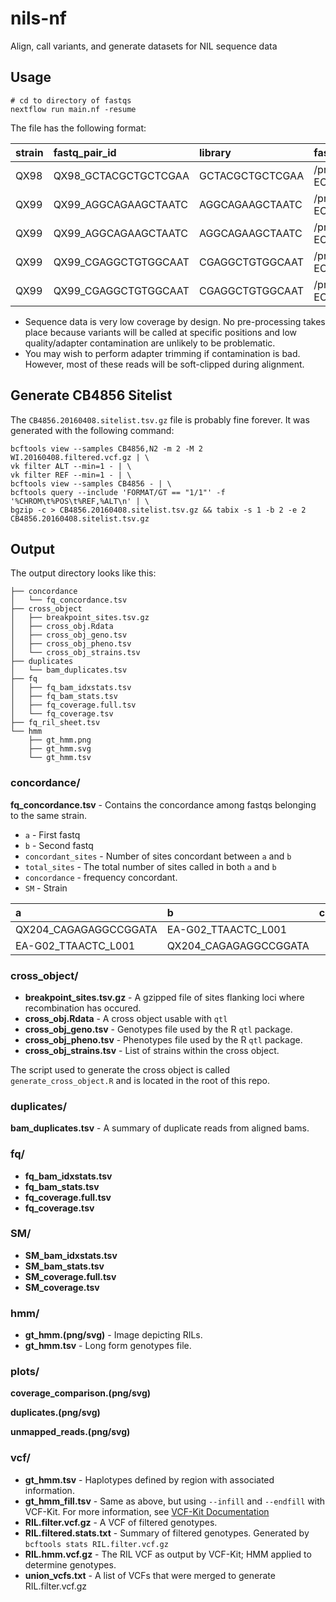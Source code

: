 # nils-nf

Align, call variants, and generate datasets for NIL sequence data

## Usage

```
# cd to directory of fastqs
nextflow run main.nf -resume
```

The file has the following format:

| strain   | fastq_pair_id   | library   | fastq-1-path   | fastq-2-path   |
|:-------|:-----------------------|:------------------|:-------------------------------------------------------------------------------------------------------------------------|:-------------------------------------------------------------------------------------------------------------------------|
| QX98   | QX98_GCTACGCTGCTCGAA   | GCTACGCTGCTCGAA   | /projects/b1059/data/fastq/RIL/dna/processed/151009_D00422_0262_BC7NJ0ANXX-ECA/QX98_GCTACGCT-GCTCGAA_L003_R1_001.fq.gz   | /projects/b1059/data/fastq/RIL/dna/processed/151009_D00422_0262_BC7NJ0ANXX-ECA/QX98_GCTACGCT-GCTCGAA_L003_R2_001.fq.gz   |
| QX99   | QX99_AGGCAGAAGCTAATC   | AGGCAGAAGCTAATC   | /projects/b1059/data/fastq/RIL/dna/processed/151009_D00422_0262_BC7NJ0ANXX-ECA/QX99_AGGCAGAA-GCTAATC_L005_R1_001.fq.gz   | /projects/b1059/data/fastq/RIL/dna/processed/151009_D00422_0262_BC7NJ0ANXX-ECA/QX99_AGGCAGAA-GCTAATC_L005_R2_001.fq.gz   |
| QX99   | QX99_AGGCAGAAGCTAATC   | AGGCAGAAGCTAATC   | /projects/b1059/data/fastq/RIL/dna/processed/151009_D00422_0262_BC7NJ0ANXX-ECA/QX99_AGGCAGAA-GCTAATC_L006_R1_001.fq.gz   | /projects/b1059/data/fastq/RIL/dna/processed/151009_D00422_0262_BC7NJ0ANXX-ECA/QX99_AGGCAGAA-GCTAATC_L006_R2_001.fq.gz   |
| QX99   | QX99_CGAGGCTGTGGCAAT   | CGAGGCTGTGGCAAT   | /projects/b1059/data/fastq/RIL/dna/processed/151009_D00422_0262_BC7NJ0ANXX-ECA/QX99_CGAGGCTG-TGGCAAT_L003_R1_001.fq.gz   | /projects/b1059/data/fastq/RIL/dna/processed/151009_D00422_0262_BC7NJ0ANXX-ECA/QX99_CGAGGCTG-TGGCAAT_L003_R2_001.fq.gz   |
| QX99   | QX99_CGAGGCTGTGGCAAT   | CGAGGCTGTGGCAAT   | /projects/b1059/data/fastq/RIL/dna/processed/151009_D00422_0262_BC7NJ0ANXX-ECA/QX99_CGAGGCTG-TGGCAAT_L004_R1_001.fq.gz   | /projects/b1059/data/fastq/RIL/dna/processed/151009_D00422_0262_BC7NJ0ANXX-ECA/QX99_CGAGGCTG-TGGCAAT_L004_R2_001.fq.gz   |

* Sequence data is very low coverage by design. No pre-processing takes place because variants will be called at specific positions and low quality/adapter contamination are unlikely to be problematic.
* You may wish to perform adapter trimming if contamination is bad. However, most of these reads will be soft-clipped during alignment.

## Generate CB4856 Sitelist

The `CB4856.20160408.sitelist.tsv.gz` file is probably fine forever. It was generated with the following command:

```
bcftools view --samples CB4856,N2 -m 2 -M 2 WI.20160408.filtered.vcf.gz | \
vk filter ALT --min=1 - | \
vk filter REF --min=1 - | \
bcftools view --samples CB4856 - | \
bcftools query --include 'FORMAT/GT == "1/1"' -f '%CHROM\t%POS\t%REF,%ALT\n' | \
bgzip -c > CB4856.20160408.sitelist.tsv.gz && tabix -s 1 -b 2 -e 2 CB4856.20160408.sitelist.tsv.gz
```

## Output

The output directory looks like this:

```
├── concordance
│   └── fq_concordance.tsv
├── cross_object
│   ├── breakpoint_sites.tsv.gz
│   ├── cross_obj.Rdata
│   ├── cross_obj_geno.tsv
│   ├── cross_obj_pheno.tsv
│   └── cross_obj_strains.tsv
├── duplicates
│   └── bam_duplicates.tsv
├── fq
│   ├── fq_bam_idxstats.tsv
│   ├── fq_bam_stats.tsv
│   ├── fq_coverage.full.tsv
│   └── fq_coverage.tsv
├── fq_ril_sheet.tsv
└── hmm
    ├── gt_hmm.png
    ├── gt_hmm.svg
    └── gt_hmm.tsv
```

### concordance/
 
__fq_concordance.tsv__ - Contains the concordance among fastqs belonging to the same strain. 

* `a` - First fastq
* `b` - Second fastq
* `concordant_sites` - Number of sites concordant between `a` and `b`
* `total_sites` - The total number of sites called in both `a` and `b`
* `concordance` - frequency concordant.
* `SM` - Strain

| a                     | b                     |   concordant_sites |   total_sites |   concordance | SM    |
|:----------------------|:----------------------|-------------------:|--------------:|--------------:|:------|
| QX204_CAGAGAGGCCGGATA | EA-G02_TTAACTC_L001   |             148794 |        151385 |      0.982885 | QX204 |
| EA-G02_TTAACTC_L001   | QX204_CAGAGAGGCCGGATA |             148794 |        151385 |      0.982885 | QX204 |

### cross_object/

* __breakpoint_sites.tsv.gz__ - A gzipped file of sites flanking loci where recombination has occured.
* __cross_obj.Rdata__ - A cross object usable with `qtl`
* __cross_obj_geno.tsv__ - Genotypes file used by the R `qtl` package.
* __cross_obj_pheno.tsv__ - Phenotypes file used by the R `qtl` package.
* __cross_obj_strains.tsv__ - List of strains within the cross object.

The script used to generate the cross object is called `generate_cross_object.R` and is located in the root of this repo.

### duplicates/

__bam_duplicates.tsv__ - A summary of duplicate reads from aligned bams.

### fq/

* __fq_bam_idxstats.tsv__
* __fq_bam_stats.tsv__
* __fq_coverage.full.tsv__
* __fq_coverage.tsv__

### SM/

* __SM_bam_idxstats.tsv__
* __SM_bam_stats.tsv__
* __SM_coverage.full.tsv__
* __SM_coverage.tsv__

### hmm/

* __gt_hmm.(png/svg)__ - Image depicting RILs.
* __gt_hmm.tsv__ - Long form genotypes file.

### plots/

__coverage_comparison.(png/svg)__

__duplicates.(png/svg)__

__unmapped_reads.(png/svg)__

### vcf/

* __gt_hmm.tsv__ - Haplotypes defined by region with associated information. 
* __gt_hmm_fill.tsv__ - Same as above, but using `--infill` and `--endfill` with VCF-Kit. For more information, see [VCF-Kit Documentation](http://vcf-kit.readthedocs.io/en/latest/)
* __RIL.filter.vcf.gz__ - A VCF of filtered genotypes. 
* __RIL.filtered.stats.txt__ - Summary of filtered genotypes. Generated by `bcftools stats RIL.filter.vcf.gz`
* __RIL.hmm.vcf.gz__ - The RIL VCF as output by VCF-Kit; HMM applied to determine genotypes.
* __union_vcfs.txt__ - A list of VCFs that were merged to generate RIL.filter.vcf.gz
